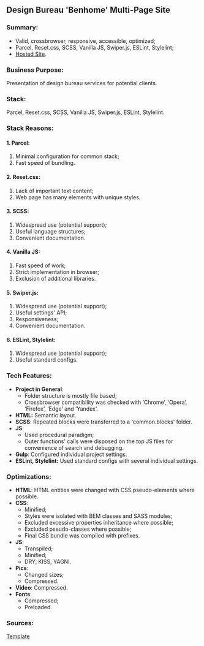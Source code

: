 ## Design Bureau 'Benhome' Multi-Page Site

### Summary:
- Valid, crossbrowser, responsive, accessible, optimized;
- Parcel, Reset.css, SCSS, Vanilla JS, Swiper.js, ESLint, Stylelint;
- [Hosted Site](https://benhome.netlify.app/).

### Business Purpose:

Presentation of design bureau services for potential clients.

### Stack:

Parcel, Reset.css, SCSS, Vanilla JS, Swiper.js, ESLint, Stylelint.

### Stack Reasons:

#### 1. Parcel: </br>

1. Minimal configuration for common stack;
2. Fast speed of bundling.

#### 2. Reset.css: </br>

1.  Lack of important text content;
2.  Web page has many elements with unique styles.

#### 3. SCSS: </br>

1.  Widespread use (potential support);
2.  Useful language structures;
3.  Convenient documentation.

#### 4. Vanilla JS: </br>

1. Fast speed of work;
2. Strict implementation in browser;
3. Exclusion of additional libraries.

#### 5. Swiper.js: </br>

1. Widespread use (potential support);
2. Useful settings' API;
3. Responsiveness;
4. Convenient documentation.

#### 6. ESLint, Stylelint:</br>
1. Widespread use (potential support);
2. Useful standard configs.

### Tech Features:

-   **Project in General**:
    -   Folder structure is mostly file based;
    -  	Crossbrowser compatibility was checked with ‘Chrome’, ‘Opera’, ‘Firefox’, ‘Edge’ and ‘Yandex’.
-   **HTML:**  Semantic layout.
-   **SCSS**: Repeated blocks were transferred to a 'common.blocks' folder.
 - **JS**: 
	 - Used procedural paradigm;
	 - Outer functions' calls were disposed on the top JS files for convenience of search and debugging.
-   **Gulp**: Configured individual project settings.
-   **ESLint, Stylelint:**  Used standard configs with several individual settings.

### Optimizations:
-   **HTML**: HTML entities were changed with CSS pseudo-elements where possible.
-   **CSS**:
	- Minified;
	- Styles were isolated with BEM classes and SASS modules;
	- Excluded excessive properties inheritance where possible;
	- Excluded pseudo-classes where possible;
	- Final CSS bundle was compiled with prefixes.
- **JS**:
	- Transpiled;
	- Minified;
	- DRY, KISS, YAGNI.
- **Pics**: 
	- Changed sizes;
	- Compressed.
- **Video**: Compressed.
- **Fonts**:
	- Compressed;
	- Preloaded.

### Sources:
[Template](https://themeforest.net/item/benhome-architecture-interior-figma-template/29986547)